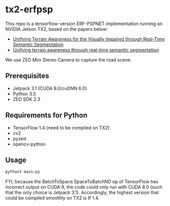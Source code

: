 # tx2-erfpsp
This repo is a tensorflow-version ERF-PSPNET implementation running on NVIDIA Jetson TX2, based on the papers below:
- [Unifying Terrain Awareness for the Visually Impaired through Real-Time Semantic Segmentation](https://www.mdpi.com/1424-8220/18/5/1506)
- [Unifying terrain awareness through real-time semantic segmentation](http://www.wangkaiwei.org/file/publications/iv2018_kailun.pdf)

We use ZED Mini Stereo Camera to capture the road scene.

## Prerequisites
- Jetpack 3.1 (CUDA 8.0/cuDNN 6.0)
- Python 3.5
- ZED SDK 2.3

## Requirements for Python
- TensorFlow 1.4 (need to be compiled on TX2)
- cv2
- pyzed
- opencv-python

## Usage
```python
python3 main.py
```

FYI, because the BatchToSpace SpaceToBatchND op of TensorFlow has incorrect output on CUDA 9, the code could only run with CUDA 8.0 (such that the only choice is Jetpack 3.1). Accordingly, the highest version that could be compiled smoothly on TX2 is tf 1.4.
